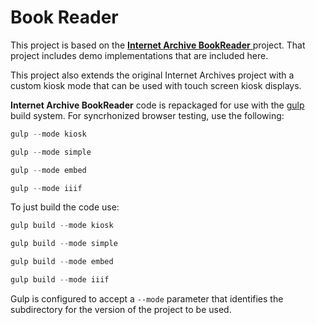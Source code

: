 
# Book Reader

This project is based on the [ **Internet Archive BookReader** ](https://github.com/internetarchive/bookreader) project.
That project includes demo implementations that are included here.  

This project also extends the original Internet Archives project with a custom kiosk mode that can be used with touch screen kiosk displays.

**Internet Archive BookReader** code is repackaged for use with the  [gulp](https://github.com/gulpjs/gulp) build system.
For syncrhonized browser testing, use the following:

```javascript
gulp --mode kiosk

gulp --mode simple

gulp --mode embed

gulp --mode iiif
```

To just build the code use:

```javascript
gulp build --mode kiosk

gulp build --mode simple

gulp build --mode embed

gulp build --mode iiif
```

Gulp is configured to accept a `--mode` parameter that identifies the subdirectory for the version of the project to be used.